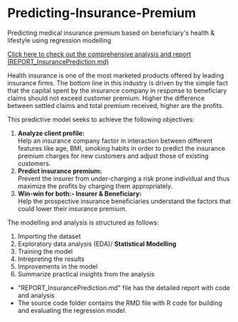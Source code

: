 # Predicting-Insurance-Premium
Predicting medical insurance premium based on beneficiary's health &amp; lifestyle using regression modelling

[Click here to check out the comprehensive analysis and report (REPORT_InsurancePrediction.md)](https://github.com/DataSorcerer/Predicting-Insurance-Premium/blob/master/REPORT_InsurancePrediction.md)  

Health insurance is one of the most marketed products offered by leading insurance firms. The bottom line in this industry is driven by the simple fact that the capital spent by the insurance company in response to beneficiary claims should not exceed customer premium. Higher the difference between settled claims and total premium received, higher are the profits.   

This predictive model seeks to achieve the following objectives:   

1. **Analyze client profile:**   
Help an insurance company factor in interaction between different features like age, BMI, smoking habits in order to predict the insurance premium charges for new customers and adjust those of existing customers.   
2. **Predict insurance premium:**     
Prevent the insurer from under-charging a risk prone individual and thus maximize the profits by charging them appropriately.   
3. **Win-win for both:- Insurer & Beneficiary:**    
Help the prospective insurance beneficiaries understand the factors that could lower their insurance premium.   

The modelling and analysis is structured as follows:   
1. Importing the dataset   
2. Exploratory data analysis (EDA)/ **Statistical Modelling**  
3. Training the model   
4. Intrepreting the results   
5. Improvements in the model   
6. Summarize practical insights from the analysis   

 - "REPORT_InsurancePrediction.md" file has the detailed report with code and analysis
 - The source code folder contains the RMD file with R code for building and evaluating the regression model.   
